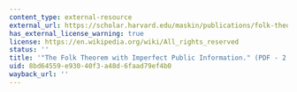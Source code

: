 ```yaml
---
content_type: external-resource
external_url: https://scholar.harvard.edu/maskin/publications/folk-theorem-imperfect-public-information
has_external_license_warning: true
license: https://en.wikipedia.org/wiki/All_rights_reserved
status: ''
title: '"The Folk Theorem with Imperfect Public Information." (PDF - 2.0MB)'
uid: 8bd64559-e930-40f3-a48d-6faad79ef4b0
wayback_url: ''
---
```

